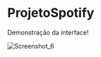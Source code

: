 # ProjetoSpotify

Demonstração da interface!

![Screenshot_6](https://user-images.githubusercontent.com/75262645/137799020-7dd8a403-ed3d-4845-970f-7d7b948c0566.png)
